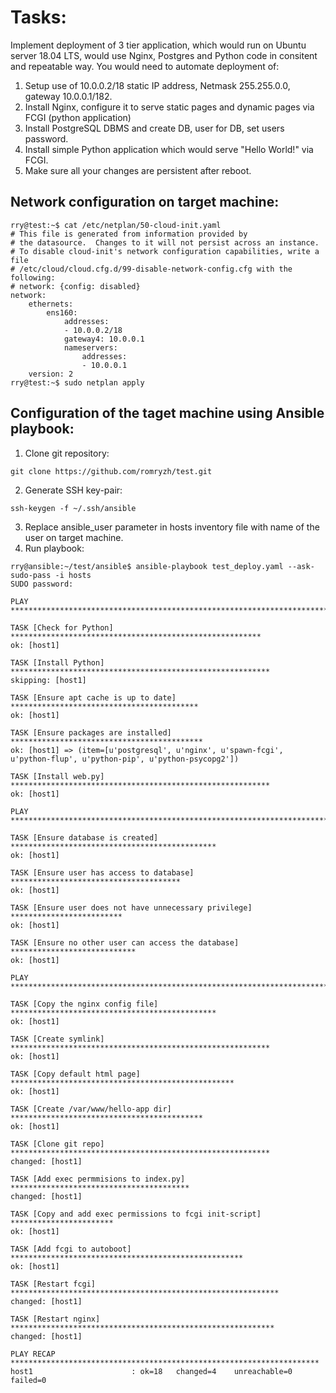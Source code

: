 # Tasks:

Implement deployment of 3 tier application, which would run on Ubuntu server 18.04 LTS, would use Nginx, Postgres and Python code in consitent and repeatable way. You would need to automate deployment of:
1. Setup use of 10.0.0.2/18 static IP address, Netmask 255.255.0.0, gateway 10.0.0.1/182.    
2. Install Nginx, configure it to serve static pages and dynamic pages via FCGI (python application)
3. Install PostgreSQL DBMS and create DB, user for DB, set users password.
4. Install simple Python application which would serve "Hello World!" via FCGI.
5. Make sure all your changes are persistent after reboot.

## Network configuration on target machine:

```
rry@test:~$ cat /etc/netplan/50-cloud-init.yaml 
# This file is generated from information provided by
# the datasource.  Changes to it will not persist across an instance.
# To disable cloud-init's network configuration capabilities, write a file
# /etc/cloud/cloud.cfg.d/99-disable-network-config.cfg with the following:
# network: {config: disabled}
network:
    ethernets:
        ens160:
            addresses:
            - 10.0.0.2/18
            gateway4: 10.0.0.1
            nameservers:
                addresses:
                - 10.0.0.1
    version: 2
rry@test:~$ sudo netplan apply
```

## Configuration of the taget machine using Ansible playbook:

1. Clone git repository:
```
git clone https://github.com/romryzh/test.git
```
2. Generate SSH key-pair:
```
ssh-keygen -f ~/.ssh/ansible
```
3. Replace ansible_user parameter in hosts inventory file with name of the user on target machine.
4. Run playbook:
```
rry@ansible:~/test/ansible$ ansible-playbook test_deploy.yaml --ask-sudo-pass -i hosts
SUDO password: 

PLAY ***************************************************************************

TASK [Check for Python] ********************************************************
ok: [host1]

TASK [Install Python] **********************************************************
skipping: [host1]

TASK [Ensure apt cache is up to date] ******************************************
ok: [host1]

TASK [Ensure packages are installed] *******************************************
ok: [host1] => (item=[u'postgresql', u'nginx', u'spawn-fcgi', u'python-flup', u'python-pip', u'python-psycopg2'])

TASK [Install web.py] **********************************************************
ok: [host1]

PLAY ***************************************************************************

TASK [Ensure database is created] **********************************************
ok: [host1]

TASK [Ensure user has access to database] **************************************
ok: [host1]

TASK [Ensure user does not have unnecessary privilege] *************************
ok: [host1]

TASK [Ensure no other user can access the database] ****************************
ok: [host1]

PLAY ***************************************************************************

TASK [Copy the nginx config file] **********************************************
ok: [host1]

TASK [Create symlink] **********************************************************
ok: [host1]

TASK [Copy default html page] **************************************************
ok: [host1]

TASK [Create /var/www/hello-app dir] *******************************************
ok: [host1]

TASK [Clone git repo] **********************************************************
changed: [host1]

TASK [Add exec permmisions to index.py] ****************************************
changed: [host1]

TASK [Copy and add exec permissions to fcgi init-script] ***********************
ok: [host1]

TASK [Add fcgi to autoboot] ****************************************************
ok: [host1]

TASK [Restart fcgi] ************************************************************
changed: [host1]

TASK [Restart nginx] ***********************************************************
changed: [host1]

PLAY RECAP *********************************************************************
host1                      : ok=18   changed=4    unreachable=0    failed=0   
```
